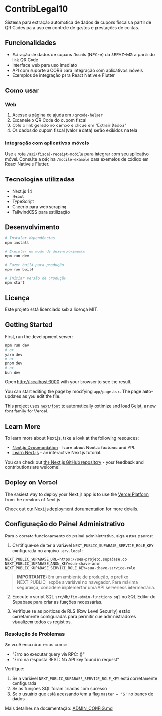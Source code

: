 # ContribLegal10

Sistema para extração automática de dados de cupons fiscais a partir de QR Codes para uso em controle de gastos e prestações de contas.

## Funcionalidades

- Extração de dados de cupons fiscais (NFC-e) da SEFAZ-MG a partir do link QR Code
- Interface web para uso imediato
- API com suporte a CORS para integração com aplicativos móveis
- Exemplos de integração para React Native e Flutter

## Como usar

### Web

1. Acesse a página de ajuda em `/qrcode-helper`
2. Escaneie o QR Code do cupom fiscal
3. Cole o link gerado no campo e clique em "Extrair Dados"
4. Os dados do cupom fiscal (valor e data) serão exibidos na tela

### Integração com aplicativos móveis

Use a rota `/api/fiscal-receipt-mobile` para integrar com seu aplicativo móvel. Consulte a página `/mobile-example` para exemplos de código em React Native e Flutter.

## Tecnologias utilizadas

- Next.js 14
- React
- TypeScript
- Cheerio para web scraping
- TailwindCSS para estilização

## Desenvolvimento

```bash
# Instalar dependências
npm install

# Executar em modo de desenvolvimento
npm run dev

# Fazer build para produção
npm run build

# Iniciar versão de produção
npm start
```

## Licença

Este projeto está licenciado sob a licença MIT.

## Getting Started

First, run the development server:

```bash
npm run dev
# or
yarn dev
# or
pnpm dev
# or
bun dev
```

Open [http://localhost:3000](http://localhost:3000) with your browser to see the result.

You can start editing the page by modifying `app/page.tsx`. The page auto-updates as you edit the file.

This project uses [`next/font`](https://nextjs.org/docs/app/building-your-application/optimizing/fonts) to automatically optimize and load [Geist](https://vercel.com/font), a new font family for Vercel.

## Learn More

To learn more about Next.js, take a look at the following resources:

- [Next.js Documentation](https://nextjs.org/docs) - learn about Next.js features and API.
- [Learn Next.js](https://nextjs.org/learn) - an interactive Next.js tutorial.

You can check out [the Next.js GitHub repository](https://github.com/vercel/next.js) - your feedback and contributions are welcome!

## Deploy on Vercel

The easiest way to deploy your Next.js app is to use the [Vercel Platform](https://vercel.com/new?utm_medium=default-template&filter=next.js&utm_source=create-next-app&utm_campaign=create-next-app-readme) from the creators of Next.js.

Check out our [Next.js deployment documentation](https://nextjs.org/docs/app/building-your-application/deploying) for more details.

## Configuração do Painel Administrativo

Para o correto funcionamento do painel administrativo, siga estes passos:

1. Certifique-se de ter a variável `NEXT_PUBLIC_SUPABASE_SERVICE_ROLE_KEY` configurada no arquivo `.env.local`:

```
NEXT_PUBLIC_SUPABASE_URL=https://seu-projeto.supabase.co
NEXT_PUBLIC_SUPABASE_ANON_KEY=sua-chave-anon
NEXT_PUBLIC_SUPABASE_SERVICE_ROLE_KEY=sua-chave-service-role
```

> **IMPORTANTE:** Em um ambiente de produção, o prefixo NEXT_PUBLIC_ expõe a variável no navegador. Para máxima segurança, considere implementar uma API serverless intermediária.

2. Execute o script SQL `src/db/fix-admin-functions.sql` no SQL Editor do Supabase para criar as funções necessárias.

3. Verifique se as políticas de RLS (Row Level Security) estão corretamente configuradas para permitir que administradores visualizem todos os registros.

### Resolução de Problemas

Se você encontrar erros como:
- "Erro ao executar query via RPC: {}"
- "Erro na resposta REST: No API key found in request"

Verifique:
1. Se a variável `NEXT_PUBLIC_SUPABASE_SERVICE_ROLE_KEY` está corretamente configurada
2. Se as funções SQL foram criadas com sucesso
3. Se o usuário que está acessando tem a flag `master = 'S'` no banco de dados

Mais detalhes na documentação: [ADMIN_CONFIG.md](./ADMIN_CONFIG.md)
